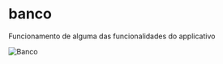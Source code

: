 # banco

Funcionamento de alguma das funcionalidades do applicativo

![Banco](https://github.com/RaiSMel/banco/assets/93801960/73f91e10-90c7-443b-900a-98ecfb3601ce)
